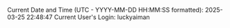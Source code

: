 Current Date and Time (UTC - YYYY-MM-DD HH:MM:SS formatted): 2025-03-25 22:48:47
Current User's Login: luckyaiman
